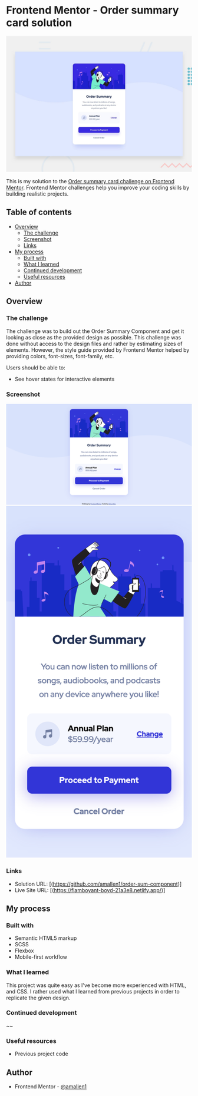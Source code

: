 # Frontend Mentor - Order summary card solution

![Design preview for the Order Summary Component coding challenge](./design/desktop-preview.jpg)

This is my solution to the [Order summary card challenge on Frontend Mentor](https://www.frontendmentor.io/challenges/order-summary-component-QlPmajDUj). Frontend Mentor challenges help you improve your coding skills by building realistic projects. 

## Table of contents

- [Overview](#overview)
  - [The challenge](#the-challenge)
  - [Screenshot](#screenshot)
  - [Links](#links)
- [My process](#my-process)
  - [Built with](#built-with)
  - [What I learned](#what-i-learned)
  - [Continued development](#continued-development)
  - [Useful resources](#useful-resources)
- [Author](#author)

## Overview

### The challenge

The challenge was to build out the Order Summary Component and get it looking as close as the provided design as possible. This challenge was done without access to the design files and rather by estimating sizes of elements. However, the style guide provided by Frontend Mentor helped by providing colors, font-sizes, font-family, etc.

Users should be able to:
- See hover states for interactive elements

### Screenshot

![](./orderSumDesktop.png)
![](./orderSumMobile.png)


### Links

- Solution URL: [(https://github.com/amallen1/order-sum-component)]
- Live Site URL: [(https://flamboyant-boyd-21a3e8.netlify.app/)]

## My process

### Built with

- Semantic HTML5 markup
- SCSS
- Flexbox
- Mobile-first workflow


### What I learned

This project was quite easy as I've become more experienced with HTML, and CSS. I rather used what I learned from previous projects in order to replicate the given design.


### Continued development

~~

### Useful resources

- Previous project code

## Author

- Frontend Mentor - [@amallen1](https://www.frontendmentor.io/profile/amallen1)
